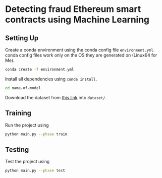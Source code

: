 # Detecting fraud Ethereum smart contracts using Machine Learning

## Setting Up

Create a conda environment using the conda config file `environment.yml`.
conda config files work only on the OS they are generated on (Linux64 for Me).

```bash
conda create -f environment.yml
```

Install all dependencies using `conda install`.

```bash
cd name-of-model
```

Download the dataset from [this link](https://) into `dataset/`.

## Training

Run the project using

```bash
python main.py --phase train
```

## Testing

Test the project using

```bash
python main.py --phase test
```
